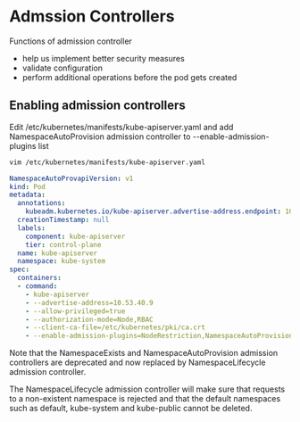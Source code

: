 # Admssion Controllers

Functions of admission controller
- help us implement better security measures
- validate configuration
- perform additional operations before the pod gets created


## Enabling admission controllers

Edit /etc/kubernetes/manifests/kube-apiserver.yaml and add NamespaceAutoProvision admission controller to --enable-admission-plugins list

```bash
vim /etc/kubernetes/manifests/kube-apiserver.yaml
```

```yaml
NamespaceAutoProvapiVersion: v1
kind: Pod
metadata:
  annotations:
    kubeadm.kubernetes.io/kube-apiserver.advertise-address.endpoint: 10.53.40.9:6443
  creationTimestamp: null
  labels:
    component: kube-apiserver
    tier: control-plane
  name: kube-apiserver
  namespace: kube-system
spec:
  containers:
  - command:
    - kube-apiserver
    - --advertise-address=10.53.40.9
    - --allow-privileged=true
    - --authorization-mode=Node,RBAC
    - --client-ca-file=/etc/kubernetes/pki/ca.crt
    - --enable-admission-plugins=NodeRestriction,NamespaceAutoProvisionision
```

Note that the NamespaceExists and NamespaceAutoProvision admission controllers are deprecated and now replaced by NamespaceLifecycle admission controller.

The NamespaceLifecycle admission controller will make sure that requests to a non-existent namespace is rejected and that the default namespaces such as default, kube-system and kube-public cannot be deleted.